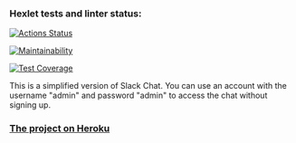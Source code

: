### Hexlet tests and linter status:
[![Actions Status](https://github.com/dbublikov/frontend-project-lvl4/workflows/hexlet-check/badge.svg)](https://github.com/dbublikov/frontend-project-lvl4/actions)

[![Maintainability](https://api.codeclimate.com/v1/badges/bf6ddb964b3bf3eab775/maintainability)](https://codeclimate.com/github/dbublikov/frontend-project-lvl4/maintainability)

[![Test Coverage](https://api.codeclimate.com/v1/badges/bf6ddb964b3bf3eab775/test_coverage)](https://codeclimate.com/github/dbublikov/frontend-project-lvl4/test_coverage)

This is a simplified version of Slack Chat. You can use an account with the username "admin" and password "admin" to access the chat without signing up.

### [The project on Heroku](https://dbublikov-project4.herokuapp.com/)